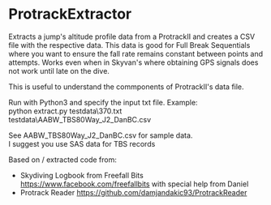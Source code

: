 # ProtrackExtractor
 Extracts a jump's altitude profile data from a ProtrackII and creates a CSV file with the respective data. This data is good for Full Break Sequentials where you want to ensure the fall rate remains constant between points and attempts. Works even when in Skyvan's where obtaining GPS signals does not work until late on the dive. 
   
This is useful to understand the commponents of ProtrackII's data file. 

Run with Python3 and specify the input txt file. Example:   
python extract.py testdata\370.txt testdata\AABW_TBS80Way_J2_DanBC.csv   

See AABW_TBS80Way_J2_DanBC.csv for sample data.  
I suggest you use SAS data for TBS records    


Based on / extracted code from:   
* Skydiving Logbook from Freefall Bits https://www.facebook.com/freefallbits with special help from Daniel 
* Protrack Reader https://github.com/damjandakic93/ProtrackReader
